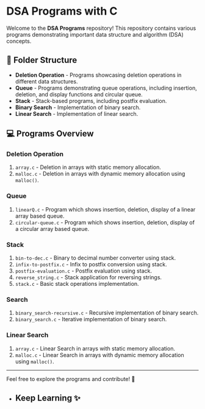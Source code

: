 # DSA Programs with C

Welcome to the **DSA Programs** repository! This repository contains various programs demonstrating important data structure and algorithm (DSA) concepts.

## 📂 Folder Structure
- **Deletion Operation** - Programs showcasing deletion operations in different data structures.
- **Queue** - Programs demonstrating queue operations, including insertion, deletion, and display functions and circular queue. 
- **Stack** - Stack-based programs, including postfix evaluation.
- **Binary Search** - Implementation of binary search.
- **Linear Search** - Implementation of linear search.

## 💻 Programs Overview

### **Deletion Operation**
1. `array.c` - Deletion in arrays with static memory allocation.
2. `malloc.c` - Deletion in arrays with dynamic memory allocation using `malloc()`.

### **Queue**  

1. `linearQ.c` - Program which shows insertion, deletion, display of a linear array based queue.  
2. `circular-queue.c` - Program which shows insertion, deletion, display of a circular array based queue.  

### **Stack**
1. `bin-to-dec.c` - Binary to decimal number converter using stack.
2. `infix-to-postfix.c` - Infix to postfix conversion using stack.
3. `postfix-evaluation.c` - Postfix evaluation using stack.
4. `reverse_string.c` - Stack application for reversing strings.
5. `stack.c` - Basic stack operations implementation.

### **Search**
1. `binary_search-recursive.c` - Recursive implementation of binary search.
2. `binary_search.c` - Iterative implementation of binary search.

### **Linear Search**
1. `array.c` - Linear Search in arrays with static memory allocation.
2. `malloc.c` - Linear Search in arrays with dynamic memory allocation using `malloc()`.


---

Feel free to explore the programs and contribute! 🚀
- ## Keep Learning ✨
